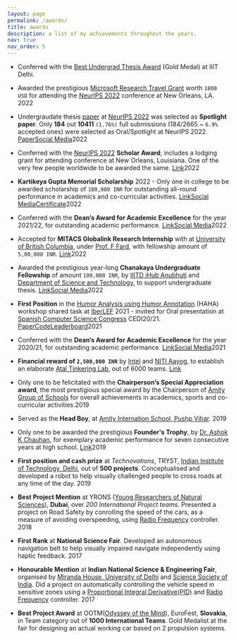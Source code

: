```yaml
---
layout: page
permalink: /awards/
title: awards
description: a list of my achievements throughout the years.
nav: true
nav_order: 5
---
```


- Conferred with the [Best Undergrad Thesis Award](https://www.iiitd.ac.in/convocation2023/) (Gold Medal) at IIIT Delhi.

- Awarded the prestigious [Microsoft Research Travel Grant](https://www.microsoft.com/en-us/research/academic-program/academic-outreach/) worth `1800 USD` for attending the [NeurIPS 2022](https://neurips.cc/) conference at New Orleans, LA. <span class = "awardTag-year"><span class="btn btn-sm z-depth-0" role = "">2022</span>

- Undergraudate thesis [paper](https://arxiv.org/abs/2209.13017) at [NeurIPS 2022](https://neurips.cc/) was selected as **Spotlight paper**.  Only **184** out **10411** `(1.76%)` full submissions (184/2665 ~ `6.9%`  accepted ones) were selected as Oral/Spotlight at NeurIPS 2022. <span class = "awardTag"><a href="https://arxiv.org/abs/2209.13017" class="btn btn-sm z-depth-0" role="button">Paper</a></span><span class = "awardTag"><a href="https://twitter.com/Tanmoy_Chak/status/1584826709089857536?s=20&t=EF3BbynKx0UF3P6HMcgIJA" class="btn btn-sm z-depth-0" role="button">Social Media</a></span><span class = "awardTag-year"><span class="btn btn-sm z-depth-0" role = "">2022</span></span>

- Conferred with the [NeurIPS 2022](https://neurips.cc/) **Scholar Award**; includes a lodging grant for attending conference at New Orleans, Louisiana. One of the very few people worldwide to be awarded the same. <span class = "awardTag"><a href="https://drive.google.com/file/d/1j3xCSqyQEbOjO04HnDVr0wMag8gjveFT/view?usp=sharing" class="btn btn-sm z-depth-0" role="button">Link</a></span><span class = "awardTag-year"><span class="btn btn-sm z-depth-0" role = "">2022</span></span>

- **Kartikeya Gupta Memorial Scholarship** 2022 - Only one in college to be awarded scholarship of `100,000 INR` for outstanding all-round performance in academics and co-curricular activities. <span class = "awardTag"><a href="https://www.iiitd.ac.in/admission/kgmemorial-scholarship" class="btn btn-sm z-depth-0" role="button">Link</a></span><span class = "awardTag"><a href="https://www.linkedin.com/posts/iiit-delhi_iiitd-14yearsofiiitd-studentscholarship-activity-6977506356505243648-lCm-?utm_source=share&utm_medium=member_desktop" class="btn btn-sm z-depth-0" role="button">Social Media</a></span><span class = "awardTag"><a href="https://drive.google.com/file/d/1xTEClq5A5g9Z7vS4uuSbNHuPUqoQgqw2/view?usp=sharing" class="btn btn-sm z-depth-0" role="button">Certificate</a></span><span class = "awardTag-year"><span class="btn btn-sm z-depth-0" role = "">2022</span></span>

- Conferred with the **Dean’s Award for Academic Excellence** for the year 2021/22, for outstanding academic performance. <span class = "awardTag"><a href="https://bit.ly/3RbtSYj" class="btn btn-sm z-depth-0" role="button">Link</a></span><span class = "awardTag"><a href="https://www.linkedin.com/posts/lcs2lab_awards-recognition-academicexcellence-activity-6973869395571814400-Df-Z?utm_source=share&utm_medium=member_desktop" class="btn btn-sm z-depth-0" role="button">Social Media</a></span><span class = "awardTag-year"><span class="btn btn-sm z-depth-0" role = "">2022</span></span>

- Accepted for **MITACS Globalink Research Internship** with at [University of British Columbia](https://ok.ubc.ca/), under [Prof. F Fard](https://cmps.ok.ubc.ca/about/contact/fatemeh-hendijani-fard/), with fellowship amount of `5,00,000 INR`. <span class = "awardTag"><a href="https://www.mitacs.ca/en/programs/globalink/globalink-research-internship" class="btn btn-sm z-depth-0" role="button">Link</a></span><span class = "awardTag-year"><span class="btn btn-sm z-depth-0" role = "">2022</span></span>

- Awarded the prestigious year-long **Chanakaya Undergraduate Fellowship** of amount `100,000 INR`, by [IIITD iHub Anubhuti](https://ihub-anubhuti-iiitd.org/) and [Department of Science and Technology](https://dst.gov.in/), to support undergraduate thesis. <span class = "awardTag"><a href="https://ihub-anubhuti-iiitd.org/chanakyaug.html" class="btn btn-sm z-depth-0" role="button">Link</a></span><span class = "awardTag"><a href="https://www.linkedin.com/feed/update/urn:li:activity:6881173214836400128?updateEntityUrn=urn%3Ali%3Afs_feedUpdate%3A%28V2%2Curn%3Ali%3Aactivity%3A6881173214836400128%29" class="btn btn-sm z-depth-0" role="button">Social Media</a></span><span class = "awardTag-year"><span class="btn btn-sm z-depth-0" role = "">2022</span></span>

<!-- <div class = "spotlight" markdown = "1"> -->
- **First Position** in the [Humor Analysis using Humor Annotation](https://www.fing.edu.uy/inco/grupos/pln/haha/) (HAHA) workshop shared task at [IberLEF](https://sites.google.com/view/iberlef2021/) 2021 - invited for Oral presentation at [Spanish Computer Science Congress](https://congresocedi.es/) CEDI20/21. <span class = "awardTag"><a href="http://ceur-ws.org/Vol-2943/haha_paper10.pdf" class="btn btn-sm z-depth-0" role="button">Paper</a></span><span class = "awardTag"><a href="https://github.com/karish-grover/Humor-Analysis-using-Ensembles-of-Simple-Transformers" class="btn btn-sm z-depth-0" role="button">Code</a></span><span class = "awardTag"><a href="https://www.fing.edu.uy/inco/grupos/pln/haha/index.html#results" class="btn btn-sm z-depth-0" role="button">Leaderboard</a></span><span class = "awardTag-year"><span class="btn btn-sm z-depth-0" role = "">2021</span></span>
<!-- </div> -->

-  Conferred with the **Dean’s Award for Academic Excellence** for the year 2020/21, for outstanding academic performance. <span class = "awardTag"><a href="https://bit.ly/3RbtSYj" class="btn btn-sm z-depth-0" role="button">Link</a></span><span class = "awardTag"><a href="https://twitter.com/iiitdelhi/status/1435507245169606657?lang=en" class="btn btn-sm z-depth-0" role="button">Social Media</a></span><span class = "awardTag-year"><span class="btn btn-sm z-depth-0" role = "">2021</span></span>

<!-- <div class = "spotlight" markdown = "1"> -->
- **Financial reward of `2,500,000 INR`** by [Intel](https://timesofindia.indiatimes.com/city/delhi/niti-aayog-partners-intel-to-set-up-atal-tinkering-labs/articleshow/53286979.cms) and [NITI Aayog](https://www.niti.gov.in/), to establish an elaborate [Atal Tinkering Lab](https://www.aim.gov.in/pdf/PPT-DT-DifferentStages.pdf), out of 6000 teams. <span class = "awardTag"><a href="https://www.amity.edu/ais/aispv/almanac/eventsApril2016toMarch2017.asp" class="btn btn-sm z-depth-0" role="button">Link</a></span>
<!-- </div> -->

- Only one to be felicitated with the **Chairperson’s Special Appreciation award**, the most prestigious special award by the Chairperson of [Amity Group of Schools](https://www.amity.edu/ais/pushpvihar/) for overall achievements in academics, sports and co-curricular activities.<span><span class = "awardTag-year"><span class="btn btn-sm z-depth-0" role = "">2019</span></span>

- Served as the **Head Boy**, at [Amity Internation School, Pushp Vihar](https://www.amity.edu/ais/pushpvihar/). <span class = "awardTag-year"><span class="btn btn-sm z-depth-0" role = "">2019</span></span>

- Only one to be awarded the prestigious **Founder's Trophy**, by [Dr. Ashok K Chauhan](https://www.google.com/search?q=ashok+k+chauhan&oq=ashok+k+ch&aqs=chrome.0.0i355i512j46i512j0i512l2j69i57j0i512l5.2017j0j7&sourceid=chrome&ie=UTF-8), for exemplary academic performance for seven consecutive years at high school. <span class = "awardTag"><a href="https://www.amity.edu/ais/pushpvihar/founders_day2018-19.aspx" class="btn btn-sm z-depth-0" role="button">Link</a></span><span class = "awardTag-year"><span class="btn btn-sm z-depth-0" role = "">2019</span></span>

- **First position and cash prize** at *Technovations*, TRYST, [Indian Institute of Technology, Delhi](https://home.iitd.ac.in/), out of **500 projects**. Conceptualised and developed a robot to help visually challenged people to cross roads at any time of the day. <span class = "awardTag-year"><span class="btn btn-sm z-depth-0" role = "">2019</span></span> 

<!-- <div class = "spotlight" markdown = "1"> -->
- **Best Project Mention** at YRONS ([Young Researchers of Natural Sciences](https://www.amity.edu/ais/pushpvihar/yorns.aspx)), **Dubai**, over *200 International Project teams*. Presented a project on Road Safety by conrolling the speed of the cars, as a measure of avoiding overspeeding, using [Radio Frequency](https://www.pcmag.com/encyclopedia/term/rf-remote-control#:~:text=(Radio%20Frequency%20remote%20control)%20A,be%20aimed%20at%20the%20equipment.) controller. <span class = "awardTag-year"><span class="btn btn-sm z-depth-0" role = "">2018</span></span> 
<!-- </div> -->

- **First Rank** at  **National Science Fair**. Developed an autonomous navigation belt to help visually impaired navigate independently using haptic feedback. <span class = "awardTag-year"><span class="btn btn-sm z-depth-0" role = "">2017</span></span> 

- **Honourable Mention** at **Indian National Science & Engineering Fair**, organised by [Miranda House, University of Delhi](https://www.mirandahouse.ac.in/) and [Science Society of India](http://www.sciencesociety.in/). Did a project on automatically controlling the vehicle speed in sensitive zones using a [Proportional Integral Derivative(PID)](https://en.wikipedia.org/wiki/PID_controller) and [Radio Frequency](https://www.pcmag.com/encyclopedia/term/rf-remote-control#:~:text=(Radio%20Frequency%20remote%20control)%20A,be%20aimed%20at%20the%20equipment.) controller. <span class = "awardTag-year"><span class="btn btn-sm z-depth-0" role = "">2017</span></span> 

<!-- <div class = "spotlight" markdown = "1"> -->
- **Best Project Award** at OOTM([Odyssey of the Mind](https://odysseyofthemind.de/en/competition/)), EuroFest, **Slovakia**, in Team category out of **1000 International Teams**. Gold Medalist at the fair for designing an actual working car based on 2 propulsion systems.
<!-- </div> -->